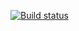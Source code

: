 [![Build status](https://ci.appveyor.com/api/projects/status/rix7i7w32y02ssf4/branch/main?svg=true)](https://ci.appveyor.com/project/PaulDehant/pattern/branch/main)